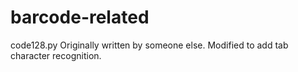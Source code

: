 barcode-related
===============
code128.py Originally written by someone else.  Modified to add tab character recognition.
